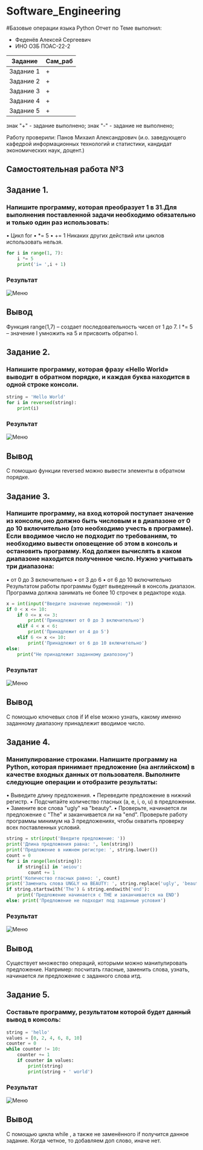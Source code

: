 # Software_Engineering
#Базовые операции языка Python
Отчет по Теме выполнил:
- Феденёв Алексей Сергеевич
- ИНО ОЗБ ПОАС-22-2

| Задание | Сам_раб |
| ------ | ------ |
| Задание 1 | + |
| Задание 2 | + | 
| Задание 3 | + |
| Задание 4 | + |
| Задание 5 | + |

знак "+" - задание выполнено; знак "-" - задание не выполнено;

Работу проверили: Панов Михаил Александрович
(и.о. заведующего кафедрой информационных технологий и статистики,
кандидат экономических наук, доцент.)

## Самостоятельная работа №3
## Задание 1.
### Напишите программу, которая преобразует 1 в 31.Для выполнения поставленной задачи необходимо обязательно и только один раз использовать: 
• Цикл for 
• *= 5 
• += 1
Никаких других действий или циклов использовать нельзя.

```python
for i in range(1, 7):
    i *= 5
    print('i= ',i + 1)
```
### Результат
![Меню](https://github.com/AlekseyFedenev/Software_Engineering/blob/Tema3/pic/tema31.png)
## Вывод
Функция range(1,7) – создает последовательность чисел от 1 до 7. 
I *= 5 – значение I умножить на 5 и присвоить обратно I.
 

## Задание 2.
###  Напишите программу, которая фразу «Hello World» выводит в обратном порядке, и каждая буква находится в одной строке консоли.

```python
string = 'Hello World'
for i in reversed(string):
    print(i)
```
### Результат
![Меню](https://github.com/AlekseyFedenev/Software_Engineering/blob/Tema3/pic/tema32.png)
## Вывод
С помощью функции reversed можно вывести элементы в обратном порядке.


## Задание 3.
###  Напишите программу, на вход которой поступает значение из консоли,оно должно быть числовым и в диапазоне от 0 до 10 включительно (это необходимо учесть в программе). Если вводимое число не подходит по требованиям, то необходимо вывести оповещение об этом в консоль и остановить программу. Код должен вычислять в каком диапазоне находится полученное число. Нужно учитывать три диапазона:
• от 0 до 3 включительно
• от 3 до 6
• от 6 до 10 включительно
Результатом работы программы будет выведенный в консоль диапазон.
Программа должна занимать не более 10 строчек в редакторе кода.

```python
x = int(input("Введите значение переменной: "))
if 0 < x <= 10:
    if 0 <= x <= 3:
        print('Принадлежит от 0 до 3 включительно')
    elif 4 < x < 6:
        print('Принадлежит от 4 до 5')
    elif 6 <= x <= 10:
        print('Принадлежит от 6 до 10 включительно')
else:
    print("Не принадлежит заданному диапозону")
```
### Результат
![Меню](https://github.com/AlekseyFedenev/Software_Engineering/blob/Tema3/pic/tema33.png)
## Вывод
С помощью ключевых слов if И else можно узнать, какому именно заданному диапазону принадлежит вводимое число.

## Задание 4.
###  Манипулирование строками. Напишите программу на Python, которая принимает предложение (на английском) в качестве входных данных от пользователя. Выполните следующие операции и отобразите результаты:
• Выведите длину предложения.
• Переведите предложение в нижний регистр.
• Подсчитайте количество гласных (a, e, i, o, u) в предложении.
• Замените все слова "ugly" на "beauty".
• Проверьте, начинается ли предложение с "The" и заканчивается
ли на "end".
Проверьте работу программы минимум на 3 предложениях, чтобы
охватить проверку всех поставленных условий.

```python
string = str(input('Введите предложение: '))
print('Длина предложения равна: ', len(string))
print('Предложение в нижнем регистре: ', string.lower())
count = 0
for i in range(len(string)):
    if string[i] in 'aeiou':
        count += 1
print('Количество гласных равно: ', count)
print('Заменить слова UNGLY на BEAUTY: ', string.replace('ugly', 'beauty'))
if string.startswith('The') & string.endswith('end'):
    print('Предложение начинается с THE и заканчивается на END')
else: print('Предложение не подходит под заданные условия')
```
### Результат
![Меню](https://github.com/AlekseyFedenev/Software_Engineering/blob/Tema3/pic/tema34.png)
## Вывод
Существует множество операций, которыми можно манипулировать предложение. Например: посчитать гласные, заменить слова, узнать, начинается ли предложение с заданного слова итд.

## Задание 5.
###  Составьте программу, результатом которой будет данный вывод в консоль:

```python
string = 'hello'
values = [0, 2, 4, 6, 8, 10]
counter = 0
while counter != 10:
    counter += 1
    if counter in values:
        print(string)
        print(string + ' world')
```
### Результат
![Меню](https://github.com/AlekseyFedenev/Software_Engineering/blob/Tema3/pic/tema35.png)
## Вывод
 С помощью цикла while , а также не заменённого if получится данное задание. Когда четное, то добавляем доп слово, иначе нет.
